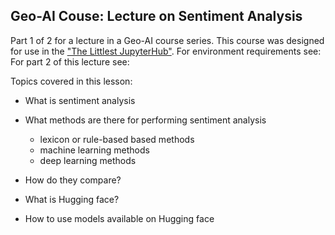 ## Geo-AI Couse: Lecture on Sentiment Analysis

Part 1 of 2 for a lecture in a Geo-AI course series. This course was designed for use in the ["The Littlest JupyterHub"](https://tljh.jupyter.org/en/latest/). For environment requirements see:  For part 2 of this lecture see: 

Topics covered in this lesson: 

- What is sentiment analysis
- What methods are there for performing sentiment analysis
   - lexicon or rule-based based methods
   - machine learning  methods
   - deep learning methods
- How do they compare?

- What is Hugging face?
- How to use models available on Hugging face
